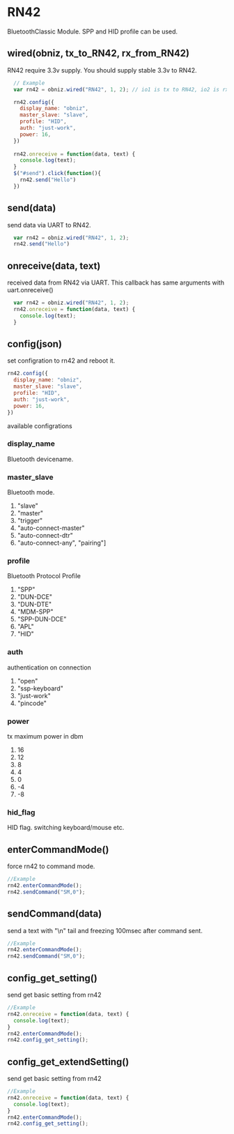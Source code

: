 # RN42
BluetoothClassic Module.
SPP and HID profile can be used.

## wired(obniz, tx_to_RN42, rx_from_RN42)
RN42 require 3.3v supply. You should supply stable 3.3v to RN42.

```javascript
  // Example
  var rn42 = obniz.wired("RN42", 1, 2); // io1 is tx to RN42, io2 is rx from RN42

  rn42.config({
    display_name: "obniz",
    master_slave: "slave",
    profile: "HID",
    auth: "just-work",
    power: 16,
  })
  
  rn42.onreceive = function(data, text) {
    console.log(text);
  }
  $("#send").click(function(){
    rn42.send("Hello")
  })
```

## send(data)
send data via UART to RN42.
```javascript
  var rn42 = obniz.wired("RN42", 1, 2);
  rn42.send("Hello")
```

## onreceive(data, text)
received data from RN42 via UART. This callback has same arguments with uart.onreceive()
```javascript
  var rn42 = obniz.wired("RN42", 1, 2);
  rn42.onreceive = function(data, text) {
    console.log(text);
  }
```

## config(json)
set configration to rn42 and reboot it.
```javascript
rn42.config({
  display_name: "obniz",
  master_slave: "slave",
  profile: "HID",
  auth: "just-work",
  power: 16,
})
```

available configrations

### display_name
Bluetooth devicename.

### master_slave
Bluetooth mode.

1. "slave"
2. "master"
3. "trigger"
4. "auto-connect-master"
5. "auto-connect-dtr"
6. "auto-connect-any", "pairing"]

### profile
Bluetooth Protocol Profile

1. "SPP"
2. "DUN-DCE"
3. "DUN-DTE"
4. "MDM-SPP"
5. "SPP-DUN-DCE"
6. "APL"
7. "HID"

### auth
authentication on connection

1. "open"
2. "ssp-keyboard"
3. "just-work"
4. "pincode"

### power
tx maximum power in dbm

1. 16
2. 12
3. 8
4. 4
5. 0
6. -4
7. -8

### hid_flag
HID flag. switching keyboard/mouse etc.

## enterCommandMode()
force rn42 to command mode.
```javascript
//Example
rn42.enterCommandMode();
rn42.sendCommand("SM,0");
```

## sendCommand(data)
send a text with "\n" tail and freezing 100msec after command sent.
```javascript
//Example
rn42.enterCommandMode();
rn42.sendCommand("SM,0");
```

## config_get_setting()
send get basic setting from rn42
```javascript
//Example
rn42.onreceive = function(data, text) {
  console.log(text);
}
rn42.enterCommandMode();
rn42.config_get_setting();
```

## config_get_extendSetting()
send get basic setting from rn42
```javascript
//Example
rn42.onreceive = function(data, text) {
  console.log(text);
}
rn42.enterCommandMode();
rn42.config_get_setting();
```